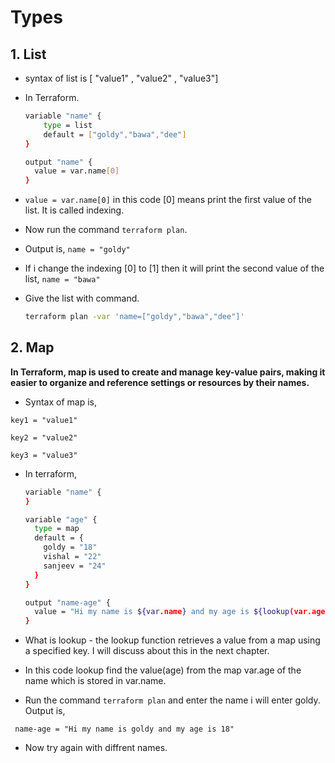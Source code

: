 # Types

## 1. List

- syntax of list is [ "value1" , "value2" , "value3"]
- In Terraform.

    ```bash
    variable "name" {
        type = list 
        default = ["goldy","bawa","dee"]
    }

    output "name" {
      value = var.name[0]
    }

- `value = var.name[0]` in this code [0] means print the first value of the list. It is called indexing.
- Now run the command `terraform plan`.
- Output is, `name = "goldy"`
- If i change the indexing [0] to [1] then it will print the second value of the list, `name = "bawa"`
- Give the list with command.

    ```bash
    terraform plan -var 'name=["goldy","bawa","dee"]'

## 2. Map
**In Terraform, map is used to create and manage key-value pairs, making it easier to organize and reference settings or resources by their names.**

- Syntax of map is,

  
`key1 = "value1"`


`key2 = "value2"`


`key3 = "value3"`

- In terraform,

    ```bash
    variable "name" {
    }

    variable "age" {
      type = map
      default = {
        goldy = "18"
        vishal = "22"
        sanjeev = "24"
      }
    }

    output "name-age" {
      value = "Hi my name is ${var.name} and my age is ${lookup(var.age, var.name)}"
    }

- What is lookup - the lookup function retrieves a value from a map using a specified key. I will discuss about this in the next chapter.
- In this code lookup find the value(age) from the map var.age of the name which is stored in var.name.
- Run the command `terraform plan` and enter the name i will enter goldy. Output is,

 ` name-age = "Hi my name is goldy and my age is 18"`

- Now try again with diffrent names.

